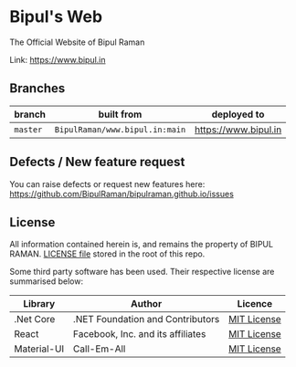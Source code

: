 # Bipul's Web

The Official Website of Bipul Raman

Link: https://www.bipul.in

## Branches

|branch|built from|deployed to|
|---|---|---|
|`master`|`BipulRaman/www.bipul.in:main`|https://www.bipul.in|

## Defects / New feature request
You can raise defects or request new features here: https://github.com/BipulRaman/bipulraman.github.io/issues

## License
All information contained herein is, and remains the property of BIPUL RAMAN. [LICENSE file](https://github.com/BipulRaman/bipulraman.github.io/blob/master/LICENSE) stored in the root of this repo.

Some third party software has been used. Their respective license are summarised below:

|Library|Author|Licence|
|---|---|---|
|.Net Core|.NET Foundation and Contributors|[MIT License](https://github.com/dotnet/core/blob/main/LICENSE.TXT)|
|React|Facebook, Inc. and its affiliates|[MIT License](https://github.com/facebook/react/blob/master/LICENSE)|
|Material-UI|Call-Em-All|[MIT License](https://github.com/mui-org/material-ui/blob/next/LICENSE)|
